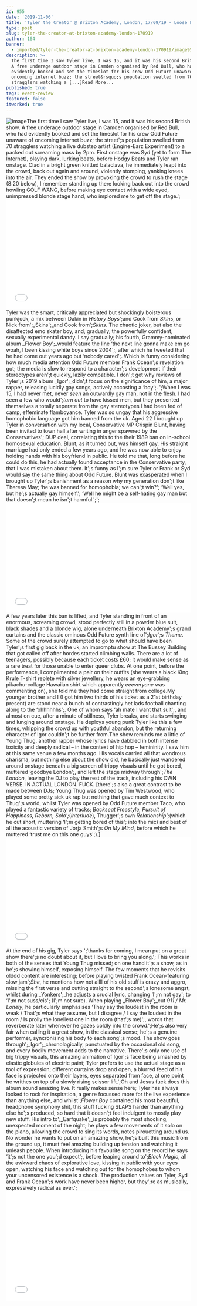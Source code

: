 ```yaml
---
id: 955
date: '2019-11-06'
title: 'Tyler the Creator @ Brixton Academy, London, 17/09/19 - Loose Lips'
type: post
slug: tyler-the-creator-at-brixton-academy-london-170919
author: 164
banner:
  - imported/tyler-the-creator-at-brixton-academy-london-170919/image955.jpeg
description: >-
  The first time I saw Tyler live, I was 15, and it was his second British show.
  A free underage outdoor stage in Camden organised by Red Bull, who had
  evidently booked and set the timeslot for his crew Odd Future unaware of
  oncoming internet buzz; the street&rsquo;s population swelled from 70
  stragglers watching a [...]Read More...
published: true
tags: event-review
featured: false
itworked: true
---
```

![image](../imported/tyler-the-creator-at-brixton-academy-london-170919/image955.jpeg)The first time I saw Tyler live, I was 15, and it was his second British show. A free underage outdoor stage in Camden organised by Red Bull, who had evidently booked and set the timeslot for his crew Odd Future unaware of oncoming internet buzz; the street';s population swelled from 70 stragglers watching a live dubstep artist (Engine-Earz Experiment) to a packed out screaming mass by 2pm. First onstage was Syd (yet to form The Internet), playing dark, lurking beats, before Hodgy Beats and Tyler ran onstage. Clad in a bright green knitted balaclava, he immediately leapt into the crowd, back out again and around, violently stomping, yanking knees into the air. They ended the show by provoking the crowd to rush the stage (8:20 below), I remember standing up there looking back out into the crowd howling GOLF WANG, before making eye contact with a wide eyed, unimpressed blonde stage hand, who implored me to get off the stage.';<iframe width='100%' height='300' scrolling='no' frameborder='no' allow='autoplay' src='//www.youtube.com/embed/M8le7K1Yah8?wmode=opaque'></iframe>Tyler was the smart, critically appreciated but shockingly boisterous punkjock, a mix between Dakin in _History Boys_';and Cook from _Skins_, or Nick from';_Skins';_and Cook from';_Skins_. The chaotic joker, but also the disaffected emo skater boy, and, gradually, the powerfully confident, sexually experimental dandy. I say gradually; his fourth, Grammy-nominated album _Flower Boy';_would feature the line ‘the next line gonna make em go woah, I been kissing white boys since 2004';, after which he tweeted that he had come out years ago but ‘nobody cared';. Which is funny considering how much media attention Odd Future member Frank Ocean';s revelation got; the media is slow to respond to a character';s development if their stereotypes aren';t quickly, lazily compatible. I don';t get why reviews of Tyler';s 2019 album _Igor';_didn';t focus on the significance of him, a major rapper, releasing lucidly gay songs, actively accosting a ‘boy';. ';When I was 15, I had never met, never _seen_ an outwardly gay man, not in the flesh. I had seen a few who would';_turn out_ to have kissed men, but they presented themselves a totally seperate from the gay stereotypes I had been fed of camp, effeminate flamboyance. Tyler was so ungay that his aggressive homophobic language got him banned from the uk. Aged 22 I brought up Tyler in conversation with my local, Conservative MP Crispin Blunt, having been invited to town hall after writing in anger spawned by the Conservatives'; DUP deal, correlating this to the their 1989 ban on in-school homosexual education. Blunt, as it turned out, was himself gay. His straight marriage had only ended a few years ago, and he was now able to enjoy holding hands with his boyfriend in public. He told me that, long before he could do this, he had actually found acceptance in the Conservative party, that I was mistaken about them. It';s funny as I';m sure Tyler or Frank or Syd would say the same thing about Odd Future. Blunt was exasperated when I brought up Tyler';s banishment as a reason why my generation don';t like Theresa May; ‘he was banned for homophobia; we can';t win?'; ‘Well yes, but he';s actually gay himself.'; ‘Well he might be a self-hating gay man but that doesn';t mean he isn';t harmful.';';<iframe width='100%' height='300' scrolling='no' frameborder='no' allow='autoplay' src='//www.youtube.com/embed/CEVXcP3VC3Y?wmode=opaque'></iframe>A few years later this ban is lifted, and Tyler standing in front of an enormous, screaming crowd, stood perfectly still in a powder blue suit, black shades and a blonde wig, alone underneath Brixton Academy';s grand curtains and the classic ominous Odd Future synth line of';_Igor';s Theme_. Some of the crowd surely attempted to go to what should have been Tyler';s first gig back in the uk, an impromptu show at The Bussey Building that got called off after hordes started climbing walls. There are a lot of teenagers, possibly because each ticket costs £60; it would make sense as a rare treat for those unable to enter queer clubs. At one point, before the performance, I complimented a pair on their outfits (she wears a black King Krule T-shirt replete with silver jewellery, he wears an eye-grabbing pikachu-collage Hawaiian shirt which apparently _eeeveryone_ was commenting on), she told me they had come straight from college.My younger brother and I (I got him two thirds of his ticket as a 21st birthday present) are stood near a bunch of contrastingly het lads football chanting along to the ‘ohhhhhhs';. One of whom says ‘ah mate I want that suit';, and almost on cue, after a minute of stillness, Tyler breaks, and starts swinging and lunging around onstage. He deploys young punk Tyler like this a few times, whipping the crowd up with youthful abandon, but the returning character of Igor couldn';t be further from.The show reminds me a little of Young Thug, another rapper whose lyrics have dabbled in both intense toxicity and deeply radical – in the context of hip hop – femininity. I saw him at this same venue a few months ago. His vocals carried all that wondrous charisma, but nothing else about the show did, he basically just wandered around onstage beneath a big screen of trippy visuals until he got bored, muttered ‘goodbye London';, and left the stage midway through';_The London_, leaving the DJ to play the rest of the track, including his OWN VERSE. IN ACTUAL LONDON. FUCK. \[there';s also a great contrast to be made between DJs; Young Thug was opened by Tim Westwood, who played some pretty sick uk rap but nothing that gave much context to Thug';s world, whilst Tyler was opened by Odd Future member Taco, who played a fantastic variety of tracks; _Backseat Freestyle, Pursuit of Happiness, Reborn, Solo';_(_interlude_), Thugger';s own _Relationship';_(which he cut short, muttering ‘I';m getting bored of this'; into the mic) and best of all the acoustic version of Jorja Smith';s _On My Mind_, before which he muttered ‘trust me on this one guys';).\]<iframe width='100%' height='300' scrolling='no' frameborder='no' allow='autoplay' src='//www.youtube.com/embed/laFLX0z4IQA?wmode=opaque'></iframe>At the end of his gig, Tyler says ';‘thanks for coming, I mean put on a great show there';s no doubt about it, but I love to bring you along.'; This works in both of the senses that Young Thug missed; on one hand it';s a show, as in he';s showing himself, exposing himself. The few moments that he revisits olddd content are interesting; before playing twisted Frank Ocean-featuring slow jam';_She_, he mentions how not allll of his old stuff is crazy and aggro, missing the first verse and cutting straight to the second';s lonesome angst, whilst during _Yonkers';_he adjusts a crucial lyric, changing ‘I';m not gay'; to ‘I';m not suss/cis'; (I';m not sure). When playing _Flower Boy';_cut _911 / Mr. Lonely_, he particularly emphasises ‘They say the loudest in the room is weak / That';s what they assume, but I disagree / I say the loudest in the room / Is prolly the loneliest one in the room (that';s me)';, words that reverberate later whenever he gazes coldly into the crowd.';He';s also very fair when calling it a great show, in the classical sense; he';s a genuine performer, syncronising his body to each song';s mood. The show goes through';_Igor';_chronologically, punctuated by the occasional old song, and every bodily movement adds to the narrative. There';s only one use of big trippy visuals, this amazing animation of Igor';s face being smashed by elastic globules of electric paint; Tyler prefers to use the actual stage as a tool of expression; different curtains drop and open, a blurred feed of his face is projected onto their layers, eyes separated from face, at one point he writhes on top of a slowly rising scissor lift.';Oh and Jesus fuck does this album sound amazing live. It really makes sense here; Tyler has always looked to rock for inspiration, a genre focussed more for the live experience than anything else, and whilst';_Flower Boy_ contained his most beautiful, headphone symphony shit, this stuff fucking SLAPS harder than anything else he';s produced, so hard that it doesn';t feel indulgent to mostly play new stuff. His intro to';_Earfquake';_is probably the most shocking, unexpected moment of the night; he plays a few movements of it solo on the piano, allowing the crowd to sing its words, notes pirouetting around us. No wonder he wants to put on an amazing show, he';s built this music from the ground up, it must feel amazing building up tension and watching it unleash people. When introducing his favourite song on the record he says ‘it';s not the one you';d expect';, before leaping around to';_Black Magic_, all the awkward chaos of explorative love, kissing in public with your eyes open, watching his face and watching out for the homophobes to whom your uncensored existence is a shock. The production values on Tyler, Syd and Frank Ocean';s work have never been higher, but they';re as musically, expressively radical as ever.';<iframe width='100%' height='300' scrolling='no' frameborder='no' allow='autoplay' src='//www.youtube.com/embed/9JQDPjpfiGw?wmode=opaque'></iframe>